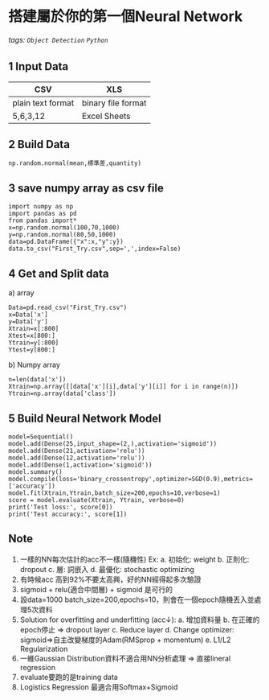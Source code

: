 # 搭建屬於你的第一個Neural Network
###### tags: `Object Detection` `Python`
## 1 Input Data
|CSV|XLS|
|--|--|
|plain text format|binary file format|
5,6,3,12|Excel Sheets|

## 2 Build Data
```python 
np.random.normal(mean,標準差,quantity)
```
## 3 save numpy array as csv file
```python=
import numpy as np
import pandas as pd
from pandas import*
x=np.random.normal(100,70,1000)
y=np.random.normal(80,50,1000)
data=pd.DataFrame({"x":x,"y":y})
data.to_csv("First_Try.csv",sep=',',index=False)
```
## 4 Get and Split data
a) array
```python=
Data=pd.read_csv("First_Try.csv")
x=Data['x']
y=Data['y']
Xtrain=x[:800]
Xtest=x[800:]
Ytrain=y[:800]
Ytest=y[800:]
```
b) Numpy array
```python=
n=len(data['x'])
Xtrain=np.array([[data['x'][i],data['y'][i]] for i in range(n)])
Ytrain=np.array(data['class'])
```

## 5 Build Neural Network Model
```python=
model=Sequential()
model.add(Dense(25,input_shape=(2,),activation='sigmoid'))
model.add(Dense(21,activation='relu'))
model.add(Dense(12,activation='relu'))
model.add(Dense(1,activation='sigmoid'))
model.summary()
model.compile(loss='binary_crossentropy',optimizer=SGD(0.9),metrics=['accuracy'])
model.fit(Xtrain,Ytrain,batch_size=200,epochs=10,verbose=1)
score = model.evaluate(Xtrain, Ytrain, verbose=0)
print('Test loss:', score[0])
print('Test accuracy:', score[1])
```
## Note
1. 一樣的NN每次估計的acc不一樣(隨機性)
Ex:
a. 初始化: weight
b. 正則化: dropout
c. 層: 詞嵌入
d. 最優化: stochastic optimizing
2. 有時候acc 高到92%不要太高興，好的NN經得起多次驗證
3. sigmoid + relu(適合中間層) + sigmoid 是可行的
4. 設data=1000 batch_size=200,epochs=10，則會在一個epoch隨機丟入並處理5次資料
5. Solution for overfitting and underfitting (acc↓):
a. 增加資料量
b. 在正確的epoch停止 => dropout layer
c. Reduce layer
d. Change optimizer: sigmoid=>自主改變梯度的Adam(RMSprop + momentum)
e. L1/L2 Regularization
6. 一維Gaussian Distribution資料不適合用NN分析處理 => 直接lineral regression
7. evaluate要跑的是training data
8. Logistics Regression 最適合用Softmax+Sigmoid
